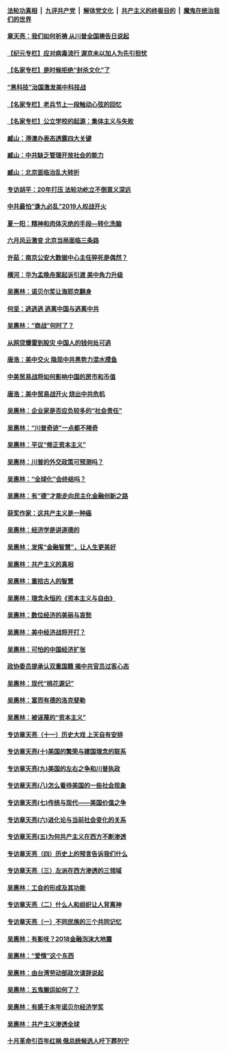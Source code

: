 ####  [法轮功真相](../../../../basic/blob/master/README.md?t=06261131) &nbsp;|&nbsp; [九评共产党](../../../../9ping.md/blob/master/README.md?t=06261131) &nbsp;|&nbsp; [解体党文化](../../../../jtdwh.md/blob/master/README.md?t=06261131)  &nbsp;|&nbsp; [共产主义的终极目的](../../../../gczydzjmd.md/blob/master/README.md?t=06261131) &nbsp;|&nbsp; [魔鬼在统治我们的世界](../../../../mgztzwmdsj.md/blob/master/README.md?t=06261131) 

#### [章天亮：我们如何祈祷 从川普全国祷告日说起](../pages/nsc423/n11944627.md?t=06261131) 

#### [【纪元专栏】应对病毒流行 渥京未以加人为先引担忧](../pages/nsc423/n11875714.md?t=06261131) 

#### [【名家专栏】是时候拒绝“封杀文化”了](../pages/nsc423/n11814093.md?t=06261131) 

#### [“黑科技”治国激发美中科技战](../pages/nsc423/n11638056.md?t=06261131) 

#### [【名家专栏】老兵节上一段触动心弦的回忆](../pages/nsc423/n11646016.md?t=06261131) 

#### [【名家专栏】公立学校的起源：集体主义与失败](../pages/nsc423/n11601833.md?t=06261131) 

#### [臧山：港澳办表态透露四大关键](../pages/nsc423/n11421628.md?t=06261131) 

#### [臧山：中共缺乏管理开放社会的能力](../pages/nsc423/n11407457.md?t=06261131) 

#### [臧山：北京面临治乱大转折](../pages/nsc423/n11406895.md?t=06261131) 

#### [专访胡平：20年打压 法轮功屹立不倒意义深远](../pages/nsc423/n11398800.md?t=06261131) 

#### [中共最怕“逢九必乱”2019人权战开火](../pages/nsc423/n11385248.md?t=06261131) 

#### [夏一阳：精神和肉体灭绝的手段—转化洗脑](../pages/nsc423/n11368250.md?t=06261131) 

#### [六月风云激变 北京当局面临三条路](../pages/nsc423/n11313668.md?t=06261131) 

#### [许茹：南京公安大数据中心主任猝死是偶然？](../pages/nsc423/n11064744.md?t=06261131) 

#### [横河：华为孟晚舟案起诉引渡 美中角力升级](../pages/nsc423/n11027230.md?t=06261131) 

#### [吴惠林：诺贝尔奖让海耶克翻身](../pages/nsc423/n10890049.md?t=06261131) 

#### [何坚：逃逃逃 逃离中国与逃离中共](../pages/nsc423/n10592891.md?t=06261131) 

#### [吴惠林：“商战”何时了？](../pages/nsc423/n10573558.md?t=06261131) 

#### [从网贷爆雷到股灾 中国人的钱何处可逃](../pages/nsc423/n10572800.md?t=06261131) 

#### [唐浩：美中交火 隐现中共黑势力混水摸鱼](../pages/nsc423/n10544040.md?t=06261131) 

#### [中美贸易战将如何影响中国的房市和币值](../pages/nsc423/n10543697.md?t=06261131) 

#### [唐浩：美中贸易战开火 烧出中共危机](../pages/nsc423/n10540126.md?t=06261131) 

#### [吴惠林：企业家是否应负较多的“社会责任”](../pages/nsc423/n10535022.md?t=06261131) 

#### [吴惠林：“川普奇迹”一点都不稀奇](../pages/nsc423/n10512808.md?t=06261131) 

#### [吴惠林：平议“修正资本主义”](../pages/nsc423/n10495724.md?t=06261131) 

#### [吴惠林：川普的外交政策可预测吗？](../pages/nsc423/n10462387.md?t=06261131) 

#### [吴惠林：“全球化”会终结吗？](../pages/nsc423/n10452838.md?t=06261131) 

#### [吴惠林：有“德”才能走向民主化金融创新之路](../pages/nsc423/n10432292.md?t=06261131) 

#### [获奖作家：这共产主义是一种癌](../pages/nsc423/n10431541.md?t=06261131) 

#### [吴惠林：经济学是讲道德的](../pages/nsc423/n10398014.md?t=06261131) 

#### [吴惠林：发挥“金融智慧”，让人生更美好](../pages/nsc423/n10375019.md?t=06261131) 

#### [吴惠林：共产主义的真相](../pages/nsc423/n10351394.md?t=06261131) 

#### [吴惠林：重拾古人的智慧](../pages/nsc423/n10337691.md?t=06261131) 

#### [吴惠林：理念永恒的《资本主义与自由》](../pages/nsc423/n10316274.md?t=06261131) 

#### [吴惠林：数位经济的美丽与哀愁](../pages/nsc423/n10292946.md?t=06261131) 

#### [吴惠林：美中经济战将开打？](../pages/nsc423/n10258825.md?t=06261131) 

#### [吴惠林：可怕的中国经济扩张](../pages/nsc423/n10219147.md?t=06261131) 

#### [政协委员提承认双重国籍 揭中共官员过客心态](../pages/nsc423/n10208809.md?t=06261131) 

#### [吴惠林：现代“桃花源记”](../pages/nsc423/n10185234.md?t=06261131) 

#### [吴惠林：富而有德的洛克斐勒](../pages/nsc423/n10142264.md?t=06261131) 

#### [吴惠林：被诬蔑的“资本主义”](../pages/nsc423/n10124816.md?t=06261131) 

#### [专访章天亮（十一）历史大戏 上天自有安排](../pages/nsc423/n10094905.md?t=06261131) 

#### [专访章天亮(十)美国的繁荣与建国理念的联系](../pages/nsc423/n10094899.md?t=06261131) 

#### [专访章天亮(九)美国的左右之争和川普执政](../pages/nsc423/n10094889.md?t=06261131) 

#### [专访章天亮(八)怎么看待美国的一些社会现象](../pages/nsc423/n10094857.md?t=06261131) 

#### [专访章天亮(七)传统与现代——美国价值之争](../pages/nsc423/n10093140.md?t=06261131) 

#### [专访章天亮(六)进化论与当前社会变化的关系](../pages/nsc423/n10092036.md?t=06261131) 

#### [专访章天亮(五)为何共产主义在西方不断渗透](../pages/nsc423/n10083620.md?t=06261131) 

#### [专访章天亮（四）历史上的预言告诉我们什么](../pages/nsc423/n10083606.md?t=06261131) 

#### [专访章天亮（三）左派在西方渗透的三领域](../pages/nsc423/n10081115.md?t=06261131) 

#### [吴惠林：工会的形成及其功能](../pages/nsc423/n10080633.md?t=06261131) 

#### [专访章天亮（二）什么人和组织让人背离神](../pages/nsc423/n10076637.md?t=06261131) 

#### [专访章天亮（一）不同民族的三个共同记忆](../pages/nsc423/n10074188.md?t=06261131) 

#### [吴惠林：有影呒？2018金融泡沫大地震](../pages/nsc423/n10040534.md?t=06261131) 

#### [吴惠林：“爱情”这个东西](../pages/nsc423/n10019423.md?t=06261131) 

#### [吴惠林：由台湾劳动部政次请辞说起](../pages/nsc423/n9979679.md?t=06261131) 

#### [吴惠林：五鬼搬运如何了？](../pages/nsc423/n9925338.md?t=06261131) 

#### [吴惠林：有感于本年诺贝尔经济学奖](../pages/nsc423/n9871883.md?t=06261131) 

#### [吴惠林：共产主义渗透全球](../pages/nsc423/n9812748.md?t=06261131) 

#### [十月革命引百年红祸 俄总统候选人吁下葬列宁](../pages/nsc423/n9810182.md?t=06261131) 

